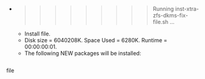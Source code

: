 * >>>>>>>>> Running inst-xtra-zfs-dkms-fix-file.sh ...
  * Install file.
  * Disk size = 6040208K. Space Used = 6280K. Runtime = 00:00:00:01.
  * The following NEW packages will be installed:
  ```bash
file
  ```
